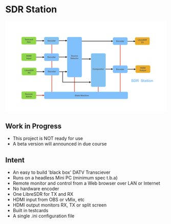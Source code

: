 # SDR Station
![diagram](doc/sdr-station-diagram.jpg)

## Work in Progress
- This project is NOT ready for use
- A beta version will announced in due course
## Intent
- An easy to build 'black box' DATV Transciever
- Runs on a headless Mini PC (minimum spec t.b.a)
- Remote monitor and control from a Web browser over LAN or Internet
- No hardware encoder
- One LibreSDR for TX and RX
- HDMI input from OBS or vMix, etc
- HDMI output monitors RX, TX or split screen
- Built in testcards
- A single .ini configuration file
